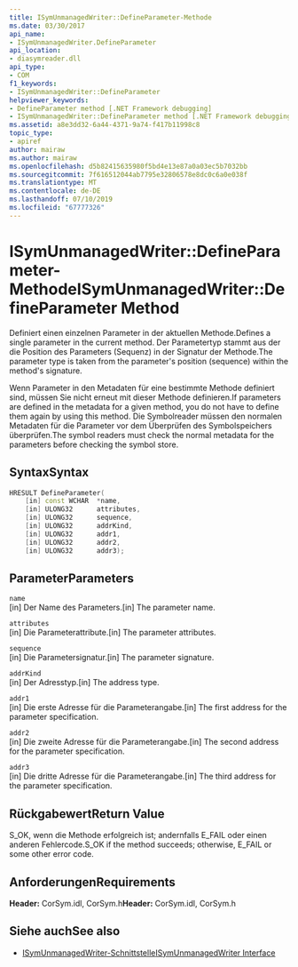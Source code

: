 ```yaml
---
title: ISymUnmanagedWriter::DefineParameter-Methode
ms.date: 03/30/2017
api_name:
- ISymUnmanagedWriter.DefineParameter
api_location:
- diasymreader.dll
api_type:
- COM
f1_keywords:
- ISymUnmanagedWriter::DefineParameter
helpviewer_keywords:
- DefineParameter method [.NET Framework debugging]
- ISymUnmanagedWriter::DefineParameter method [.NET Framework debugging]
ms.assetid: a8e3dd32-6a44-4371-9a74-f417b11998c8
topic_type:
- apiref
author: mairaw
ms.author: mairaw
ms.openlocfilehash: d5b82415635980f5bd4e13e87a0a03ec5b7032bb
ms.sourcegitcommit: 7f616512044ab7795e32806578e8dc0c6a0e038f
ms.translationtype: MT
ms.contentlocale: de-DE
ms.lasthandoff: 07/10/2019
ms.locfileid: "67777326"
---
```

# <a name="isymunmanagedwriterdefineparameter-method"></a><span data-ttu-id="7b7be-102">ISymUnmanagedWriter::DefineParameter-Methode</span><span class="sxs-lookup"><span data-stu-id="7b7be-102">ISymUnmanagedWriter::DefineParameter Method</span></span>
<span data-ttu-id="7b7be-103">Definiert einen einzelnen Parameter in der aktuellen Methode.</span><span class="sxs-lookup"><span data-stu-id="7b7be-103">Defines a single parameter in the current method.</span></span> <span data-ttu-id="7b7be-104">Der Parametertyp stammt aus der die Position des Parameters (Sequenz) in der Signatur der Methode.</span><span class="sxs-lookup"><span data-stu-id="7b7be-104">The parameter type is taken from the parameter's position (sequence) within the method's signature.</span></span>  
  
 <span data-ttu-id="7b7be-105">Wenn Parameter in den Metadaten für eine bestimmte Methode definiert sind, müssen Sie nicht erneut mit dieser Methode definieren.</span><span class="sxs-lookup"><span data-stu-id="7b7be-105">If parameters are defined in the metadata for a given method, you do not have to define them again by using this method.</span></span> <span data-ttu-id="7b7be-106">Die Symbolreader müssen den normalen Metadaten für die Parameter vor dem Überprüfen des Symbolspeichers überprüfen.</span><span class="sxs-lookup"><span data-stu-id="7b7be-106">The symbol readers must check the normal metadata for the parameters before checking the symbol store.</span></span>  
  
## <a name="syntax"></a><span data-ttu-id="7b7be-107">Syntax</span><span class="sxs-lookup"><span data-stu-id="7b7be-107">Syntax</span></span>  
  
```cpp  
HRESULT DefineParameter(  
    [in] const WCHAR  *name,  
    [in] ULONG32      attributes,  
    [in] ULONG32      sequence,  
    [in] ULONG32      addrKind,  
    [in] ULONG32      addr1,  
    [in] ULONG32      addr2,  
    [in] ULONG32      addr3);  
```  
  
## <a name="parameters"></a><span data-ttu-id="7b7be-108">Parameter</span><span class="sxs-lookup"><span data-stu-id="7b7be-108">Parameters</span></span>  
 `name`  
 <span data-ttu-id="7b7be-109">[in] Der Name des Parameters.</span><span class="sxs-lookup"><span data-stu-id="7b7be-109">[in] The parameter name.</span></span>  
  
 `attributes`  
 <span data-ttu-id="7b7be-110">[in] Die Parameterattribute.</span><span class="sxs-lookup"><span data-stu-id="7b7be-110">[in] The parameter attributes.</span></span>  
  
 `sequence`  
 <span data-ttu-id="7b7be-111">[in] Die Parametersignatur.</span><span class="sxs-lookup"><span data-stu-id="7b7be-111">[in] The parameter signature.</span></span>  
  
 `addrKind`  
 <span data-ttu-id="7b7be-112">[in] Der Adresstyp.</span><span class="sxs-lookup"><span data-stu-id="7b7be-112">[in] The address type.</span></span>  
  
 `addr1`  
 <span data-ttu-id="7b7be-113">[in] Die erste Adresse für die Parameterangabe.</span><span class="sxs-lookup"><span data-stu-id="7b7be-113">[in] The first address for the parameter specification.</span></span>  
  
 `addr2`  
 <span data-ttu-id="7b7be-114">[in] Die zweite Adresse für die Parameterangabe.</span><span class="sxs-lookup"><span data-stu-id="7b7be-114">[in] The second address for the parameter specification.</span></span>  
  
 `addr3`  
 <span data-ttu-id="7b7be-115">[in] Die dritte Adresse für die Parameterangabe.</span><span class="sxs-lookup"><span data-stu-id="7b7be-115">[in] The third address for the parameter specification.</span></span>  
  
## <a name="return-value"></a><span data-ttu-id="7b7be-116">Rückgabewert</span><span class="sxs-lookup"><span data-stu-id="7b7be-116">Return Value</span></span>  
 <span data-ttu-id="7b7be-117">S_OK, wenn die Methode erfolgreich ist; andernfalls E_FAIL oder einen anderen Fehlercode.</span><span class="sxs-lookup"><span data-stu-id="7b7be-117">S_OK if the method succeeds; otherwise, E_FAIL or some other error code.</span></span>  
  
## <a name="requirements"></a><span data-ttu-id="7b7be-118">Anforderungen</span><span class="sxs-lookup"><span data-stu-id="7b7be-118">Requirements</span></span>  
 <span data-ttu-id="7b7be-119">**Header:** CorSym.idl, CorSym.h</span><span class="sxs-lookup"><span data-stu-id="7b7be-119">**Header:** CorSym.idl, CorSym.h</span></span>  
  
## <a name="see-also"></a><span data-ttu-id="7b7be-120">Siehe auch</span><span class="sxs-lookup"><span data-stu-id="7b7be-120">See also</span></span>

- [<span data-ttu-id="7b7be-121">ISymUnmanagedWriter-Schnittstelle</span><span class="sxs-lookup"><span data-stu-id="7b7be-121">ISymUnmanagedWriter Interface</span></span>](../../../../docs/framework/unmanaged-api/diagnostics/isymunmanagedwriter-interface.md)
